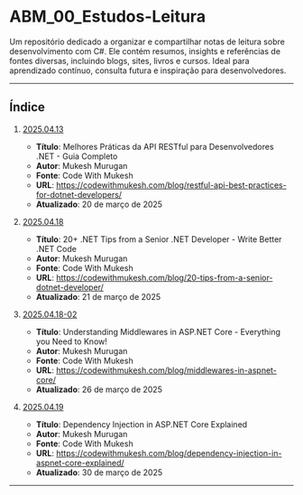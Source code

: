 # ABM_00_Estudos-Leitura

Um repositório dedicado a organizar e compartilhar notas de leitura sobre desenvolvimento com C#. Ele contém resumos, insights e referências de fontes diversas, incluindo blogs, sites, livros e cursos. Ideal para aprendizado contínuo, consulta futura e inspiração para desenvolvedores.

---

## Índice

1. [2025.04.13](./20250413)
    - **Título**: Melhores Práticas da API RESTful para Desenvolvedores .NET - Guia Completo
    - **Autor**: Mukesh Murugan
    - **Fonte**: Code With Mukesh
    - **URL**: https://codewithmukesh.com/blog/restful-api-best-practices-for-dotnet-developers/
    - **Atualizado**: 20 de março de 2025

2. [2025.04.18](./20250418.md)
    - **Título**: 20+ .NET Tips from a Senior .NET Developer - Write Better .NET Code
    - **Autor**: Mukesh Murugan
    - **Fonte**: Code With Mukesh
    - **URL**: https://codewithmukesh.com/blog/20-tips-from-a-senior-dotnet-developer/
    - **Atualizado**: 21 de março de 2025

3. [2025.04.18-02](./20250418-02.md)
    - **Título**: Understanding Middlewares in ASP.NET Core - Everything you Need to Know!
    - **Autor**: Mukesh Murugan
    - **Fonte**: Code With Mukesh
    - **URL**: https://codewithmukesh.com/blog/middlewares-in-aspnet-core/
    - **Atualizado**: 26 de março de 2025

4. [2025.04.19](./20250419.md)
    - **Título**: Dependency Injection in ASP.NET Core Explained
    - **Autor**: Mukesh Murugan
    - **Fonte**: Code With Mukesh
    - **URL**: https://codewithmukesh.com/blog/dependency-injection-in-aspnet-core-explained/
    - **Atualizado**: 30 de março de 2025

---
